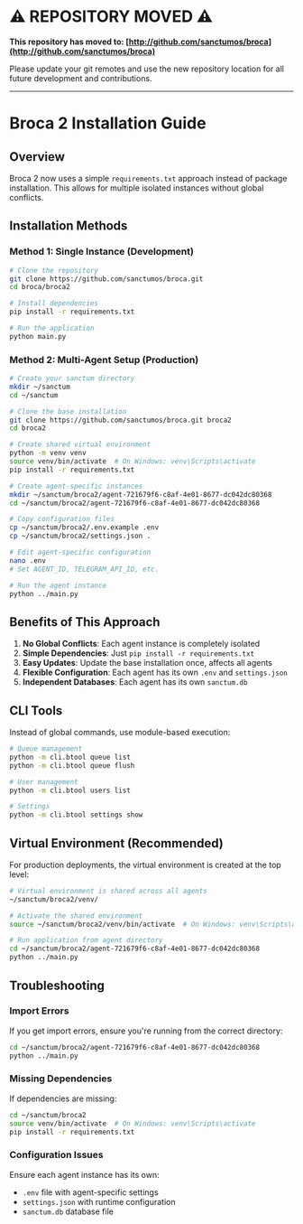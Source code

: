 # ⚠️ REPOSITORY MOVED ⚠️

**This repository has moved to: [http://github.com/sanctumos/broca](http://github.com/sanctumos/broca)**

Please update your git remotes and use the new repository location for all future development and contributions.

---

# Broca 2 Installation Guide

## Overview
Broca 2 now uses a simple `requirements.txt` approach instead of package installation. This allows for multiple isolated instances without global conflicts.

## Installation Methods

### Method 1: Single Instance (Development)
```bash
# Clone the repository
git clone https://github.com/sanctumos/broca.git
cd broca/broca2

# Install dependencies
pip install -r requirements.txt

# Run the application
python main.py
```

### Method 2: Multi-Agent Setup (Production)
```bash
# Create your sanctum directory
mkdir ~/sanctum
cd ~/sanctum

# Clone the base installation
git clone https://github.com/sanctumos/broca.git broca2
cd broca2

# Create shared virtual environment
python -m venv venv
source venv/bin/activate  # On Windows: venv\Scripts\activate
pip install -r requirements.txt

# Create agent-specific instances
mkdir ~/sanctum/broca2/agent-721679f6-c8af-4e01-8677-dc042dc80368
cd ~/sanctum/broca2/agent-721679f6-c8af-4e01-8677-dc042dc80368

# Copy configuration files
cp ~/sanctum/broca2/.env.example .env
cp ~/sanctum/broca2/settings.json .

# Edit agent-specific configuration
nano .env
# Set AGENT_ID, TELEGRAM_API_ID, etc.

# Run the agent instance
python ../main.py
```

## Benefits of This Approach

1. **No Global Conflicts**: Each agent instance is completely isolated
2. **Simple Dependencies**: Just `pip install -r requirements.txt`
3. **Easy Updates**: Update the base installation once, affects all agents
4. **Flexible Configuration**: Each agent has its own `.env` and `settings.json`
5. **Independent Databases**: Each agent has its own `sanctum.db`

## CLI Tools

Instead of global commands, use module-based execution:

```bash
# Queue management
python -m cli.btool queue list
python -m cli.btool queue flush

# User management  
python -m cli.btool users list

# Settings
python -m cli.btool settings show
```

## Virtual Environment (Recommended)

For production deployments, the virtual environment is created at the top level:

```bash
# Virtual environment is shared across all agents
~/sanctum/broca2/venv/

# Activate the shared environment
source ~/sanctum/broca2/venv/bin/activate  # On Windows: venv\Scripts\activate

# Run application from agent directory
cd ~/sanctum/broca2/agent-721679f6-c8af-4e01-8677-dc042dc80368
python ../main.py
```

## Troubleshooting

### Import Errors
If you get import errors, ensure you're running from the correct directory:
```bash
cd ~/sanctum/broca2/agent-721679f6-c8af-4e01-8677-dc042dc80368
python ../main.py
```

### Missing Dependencies
If dependencies are missing:
```bash
cd ~/sanctum/broca2
source venv/bin/activate  # On Windows: venv\Scripts\activate
pip install -r requirements.txt
```

### Configuration Issues
Ensure each agent instance has its own:
- `.env` file with agent-specific settings
- `settings.json` with runtime configuration
- `sanctum.db` database file 